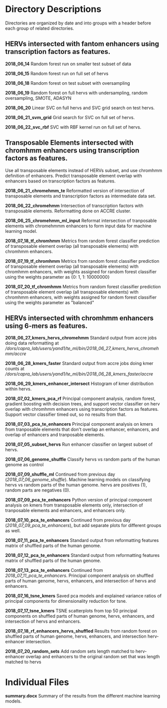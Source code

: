 # Directory Descriptions
Directories are organized by date and into groups with a header before each group of related directories.


## HERVs intersected with fantom enhancers using transcription factors as features.

**2018_06_14**
Random forest run on smaller test subset of data

**2018_06_15**
Random forest run on full set of hervs

**2018_06_18**
Random forest on test subset with oversampling

**2018_06_19**
Random forest on full hervs with undersampling, random oversampling, SMOTE, ADASYN

**2018_06_20**
Linear SVC on full hervs and SVC grid search on test hervs.

**2018_06_21_svm_grid**
Grid search for SVC on full set of hervs.

**2018_06_22_svc_rbf**
SVC with RBF kernel run on full set of hervs.




## Transposable Elements intersected with chromhmm enhancers using transcription factors as features. 
Use all transposable elements instead of HERVs subset, and use chromhmm definition of enhancers. Predict transposable element overlap with enhancers based on transcription factors as features. 

**2018_06_21_chromehmm_te**
Reformatted version of intersection of transposable elements and transcription factors as intermediate data set.

**2018_06_22_chromehmm**
Intersection of transcription factors with transposable elements. Reformatting done on ACCRE cluster.

**2018_06_25_chromehmm_ml_input**
Reformat intersection of tranposable elements with chromehmmm enhancers to form input data for machine learning model.

**2018_07_18_tf_chromhmm**
Metrics from random forest classifier prediction of transposable element overlap (all transposable elements) with chromhmm enhancers.

**2018_07_19_tf_chromhmm**
Metrics from random forest classifier prediction of transposable element overlap (all transposable elements) with chromhmm enhancers, with weights assigned for random forest classifier using the weights parameter as {0: 1, 1: 10000000}

**2018_07_20_tf_chromhmm**
Metrics from random forest classifier prediction of transposable element overlap (all transposable elements) with chromhmm enhancers, with weights assigned for random forest classifier using the weights parameter as "balanced"

## HERVs intersected with chromhmm enhancers using 6-mers as features. 
		
**2018_06_27_kmers_hervs_chromehmm**
Standard output from accre jobs doing data reformatting at */dors/capra_lab/users/yand1/te_ml/bin/2018_06_27_kmers_hervs_chromehmm/accre*
		
**2018_06_28_kmers_faster**
Standard output from accre jobs doing kmer counts at */dors/capra_lab/users/yand1/te_ml/bin/2018_06_28_kmers_faster/accre*
		
**2018_06_29_kmers_enhancer_intersect**
Histogram of kmer distribution within hervs.

**2018_07_02_kmers_pca_rf**
Principal component analysis, random forest, gradient boosting with decision trees, and support vector classifier on herv overlap with chromhmm enhancers using transcription factors as features. Support vector classifier timed out, so no results from that.
		
**2018_07_03_pca_te_enhancers**
Principal component analysis on kmers from tranposable elements that don't overlap an enhancer, enhancers, and overlap of enhancers and tranposable elements.

**2018_07_05_subset_hervs**
Run enhancer classifier on largest subset of hervs.

**2018_07_06_genome_shuffle**
Classify hervs vs random parts of the human genome as control

**2018_07_09_shuffle_ml**
Continued from previous day (*2018_07_06_genome_shuffle*). Machine learning models on classifying hervs vs random parts of the human genome. hervs are positives (1), random parts are negatives (0).

**2018_07_09_pca_te_enhancers**
Python version of principal component analysis on kmers from transposable elements only, intersection of tranposable elements and enhancers, and enhancers only.

**2018_07_10_pca_te_enhancers**
Continued from previous day (*2018_07_09_pca_te_enhancers*), but add separate plots for different groups as well.

**2018_07_11_pca_te_enhancers**
Standard output from reformatting features matrix of shuffled parts of the human genome.

**2018_07_12_pca_te_enhancers**
Standard output from reformatting features matrix of shuffled parts of the human genome.

**2018_07_13_pca_te_enhancers**
Continued from *2018_07_11_pca_te_enhancers*. Principal component analysis on shuffled parts of human genome, hervs, enhancers, and intersection of hervs and enhancers.

**2018_07_16_tsne_kmers**
Saved pca models and explained variance ratios of principal components for dimensionality reduction for tsne.

**2018_07_17_tsne_kmers**
TSNE scatterplots from top 50 principal components on shuffled parts of human genome, hervs, enhancers, and intersection of hervs and enhancers.

**2018_07_18_rf_enhancers_hervs_shuffled**
Results from random forest on shuffled parts of human genome, hervs, enhancers, and intersection herv-enhancer intersection.

**2018_07_20_random_sets**
Add random sets length matched to herv-enhancer overlap and enhancers to the original random set that was length matched to hervs

# Individual Files
**summary.docx**
Summary of the results from the different machine learning models.